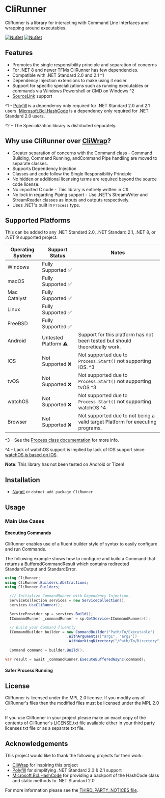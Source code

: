 # CliRunner
CliRunner is a library for interacting with Command Line Interfaces and wrapping around executables.

[![NuGet](https://img.shields.io/nuget/v/CliRunner.svg)](https://www.nuget.org/packages/CliRunner/) 
[![NuGet](https://img.shields.io/nuget/dt/CliRunner.svg)](https://www.nuget.org/packages/CliRunner/)


## Features
* Promotes the single responsibility principle and separation of concerns
* For .NET 8 and newer TFMs CliRunner has few dependencies.
* Compatible with .NET Standard 2.0 and 2.1 ^1
* Dependency Injection extensions to make using it easier.
* Support for specific specializations such as running executables or commands via Windows Powershell or CMD on Windows ^2
* [SourceLink](https://learn.microsoft.com/en-us/dotnet/standard/library-guidance/sourcelink) support

^1 - [Polyfill](https://github.com/SimonCropp/Polyfill) is a dependency only required for .NET Standard 2.0 and 2.1 users. [Microsoft.Bcl.HashCode](https://www.nuget.org/packages/Microsoft.Bcl.HashCode) is a dependency only required for .NET Standard 2.0 users.

^2 - The Specialization library is distributed separately.

## Why use CliRunner over [CliWrap](https://github.com/Tyrrrz/CliWrap/)?
* Greater separation of concerns with the Command class - Command Building, Command Running, andCommand Pipe handling are moved to separate classes.
* Supports Dependency Injection
* Classes and code follow the Single Responsibility Principle
* No hidden or additional licensing terms are required beyond the source code license.
* No imported C code - This library is entirely written in C#.
* No lock in regarding Piping support - Use .NET's StreamWriter and StreamReader classes as inputs and outputs respectively.
* Uses .NET's built in ``Process`` type.



## Supported Platforms 
This can be added to any .NET Standard 2.0, .NET Standard 2.1, .NET 8, or .NET 9 supported project.

| Operating System | Support Status | Notes |
|-|-|-|
| Windows | Fully Supported :white_check_mark: | |
| macOS | Fully Supported :white_check_mark: | |
| Mac Catalyst | Fully Supported :white_check_mark: | |
| Linux | Fully Supported :white_check_mark: | |
| FreeBSD | Fully Supported :white_check_mark: | |
| Android | Untested Platform :warning: | Support for this platform has not been tested but should theoretically work. |
| IOS | Not Supported :x: | Not supported due to ``Process.Start()`` not supporting IOS. ^3 | 
| tvOS | Not Supported :x: | Not supported due to ``Process.Start()`` not supporting tvOS ^3 |
| watchOS | Not Supported :x: | Not supported due to ``Process.Start()`` not supporting watchOS ^4 |
| Browser | Not Supported :x: | Not supported due to not being a valid target Platform for executing programs. |

^3 - See the [Process class documentation](https://learn.microsoft.com/en-us/dotnet/api/system.diagnostics.process.start?view=net-9.0#system-diagnostics-process-start) for more info.

^4 - Lack of watchOS support is implied by lack of IOS support since [watchOS is based on IOS](https://en.wikipedia.org/wiki/WatchOS).


**Note:** This library has not been tested on Android or Tizen!

## Installation
* [Nuget](https://nuget.org/packages/) or ``dotnet add package CliRunner``

## Usage

### Main Use Cases

#### Executing Commands

CliRunner enables use of a fluent builder style of syntax to easily configure and run Commands.

The following example shows how to configure and build a Command that returns a BufferedCommandResult which contains redirected StandardOutput and StandardError.

```csharp
using CliRunner;
using CliRunner.Builders.Abstractions;
using CliRunner.Builders;

  /// Initialize CommandRunner with Dependency Injection.
  ServiceCollection services = new ServiceCollection();
  services.UseCliRunner();

  ServiceProvider sp = services.Build();
  ICommandRunner _commandRunner = sp.GetService<ICommandRunner>();

  // Build your Command fluently 
  ICommandBuilder builder = new CommandBuilder("Path/To/Executable")
                            .WithArguments(["arg1", "arg2"])
                            .WithWorkingDirectory("/Path/To/Directory");
  
  Command command = builder.Build();
  
var result = await _commandRunner.ExecuteBufferedAsync(command);
```

#### Safer Process Running

## License
CliRunner is licensed under the MPL 2.0 license. If you modify any of CliRunner's files then the modified files must be licensed under the MPL 2.0 .

If you use CliRunner in your project please make an exact copy of the contents of CliRunner's LICENSE.txt file available either in your third party licenses txt file or as a separate txt file.

## Acknowledgements
This project would like to thank the following projects for their work:
* [CliWrap](https://github.com/Tyrrrz/CliWrap/) for inspiring this project
* [Polyfill](https://github.com/SimonCropp/Polyfill) for simplifying .NET Standard 2.0 & 2.1 support
* [Microsoft.Bcl.HashCode](https://github.com/dotnet/maintenance-packages) for providing a backport of the HashCode class and static methods to .NET Standard 2.0

For more information please see the [THIRD_PARTY_NOTICES file](https://github.com/alastairlundy/CliRunner/blob/main/THIRD_PARTY_NOTICES.txt).